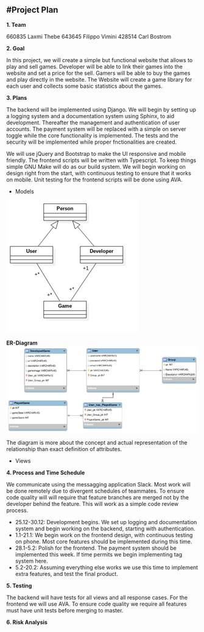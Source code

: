 #Project Plan
------

**1. Team**


660835 Laxmi Thebe
643645 Filippo Vimini
428514 Carl Bostrom



**2. Goal**

In this project, we will create a simple but functional website that allows to play and sell games. Developer will be able to link their games into the website and set a price for the sell. Gamers will be able to buy the games and play directly in the website. The Website will create a game library for each user and collects some basic statistics about the games.  

**3. Plans**

The backend will be implemented using Django. We will begin by setting up a logging system and a documentation system using Sphinx, to aid development. Thereafter the management and authentication of user accounts. The payment system will be replaced with a simple on server toggle while the core functionality is implemented. The tests and the security will be implemented while proper fnctionalities are created.

We will use jQuery and Bootstrap to make the UI responsive and mobile friendly. The frontend scripts will be written with Typescript. To keep things simple GNU Make will do as our build system. We will begin working on design right from the start, with continuous testing to ensure that it works on mobile. Unit testing for the frontend scripts will be done using AVA.

* Models

![Alt text](doc/wds_readme_pic01.jpg "Db model")

**ER-Diagram**
![Alt text](doc/er_diagram.png "ER diagram for models")

The diagram is more about the concept and actual representation of the relationship than exact definition of attributes.

* Views

**4. Process and Time Schedule**

We communicate using the messagging application Slack. Most work will be done remotely due to divergent schedules of teammates. To ensure code quality will will require that feature branches are merged not by the developer behind the feature. This will work as a simple code review process.

* 25.12-30.12:
  Development begins. We set up logging and documentation system and begin working on the backend, starting with authentication.
* 1.1-21.1:
  We begin work on the frontend design, with continuous testing on phone. Most core features should be implemented during this time.
* 28.1-5.2:
  Polish for the frontend. The payment system should be implemented this week. If time permits we begin implementing tag system here.
* 5.2-20.2:
  Assuming everything else works we use this time to implement extra features, and test the final product.

**5. Testing**

The backend will have tests for all views and all response cases. For the frontend we will use AVA. To ensure code quality we require all features must have unit tests before merging to master.

**6. Risk Analysis**


